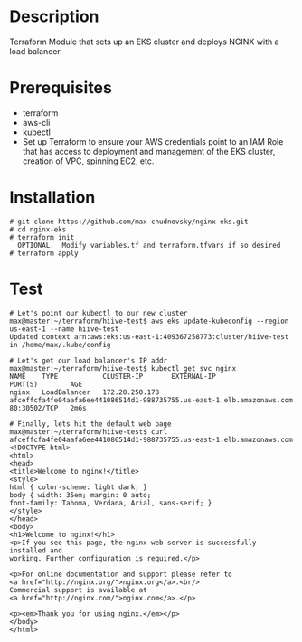 # Description
Terraform Module that sets up an EKS cluster and deploys NGINX with a load balancer.

# Prerequisites
- terraform
- aws-cli
- kubectl
- Set up Terraform to ensure your AWS credentials point to an IAM Role that has access to deployment and management of the EKS cluster, creation of VPC, spinning EC2, etc.

# Installation
```
# git clone https://github.com/max-chudnovsky/nginx-eks.git
# cd nginx-eks
# terraform init
  OPTIONAL.  Modify variables.tf and terraform.tfvars if so desired
# terraform apply
```

# Test
```
# Let's point our kubectl to our new cluster
max@master:~/terraform/hiive-test$ aws eks update-kubeconfig --region us-east-1 --name hiive-test
Updated context arn:aws:eks:us-east-1:409367258773:cluster/hiive-test in /home/max/.kube/config

# Let's get our load balancer's IP addr
max@master:~/terraform/hiive-test$ kubectl get svc nginx
NAME    TYPE           CLUSTER-IP       EXTERNAL-IP                                                              PORT(S)        AGE
nginx   LoadBalancer   172.20.250.178   afceffcfa4fe04aafa6ee441086514d1-988735755.us-east-1.elb.amazonaws.com   80:30502/TCP   2m6s

# Finally, lets hit the default web page
max@master:~/terraform/hiive-test$ curl afceffcfa4fe04aafa6ee441086514d1-988735755.us-east-1.elb.amazonaws.com
<!DOCTYPE html>
<html>
<head>
<title>Welcome to nginx!</title>
<style>
html { color-scheme: light dark; }
body { width: 35em; margin: 0 auto;
font-family: Tahoma, Verdana, Arial, sans-serif; }
</style>
</head>
<body>
<h1>Welcome to nginx!</h1>
<p>If you see this page, the nginx web server is successfully installed and
working. Further configuration is required.</p>

<p>For online documentation and support please refer to
<a href="http://nginx.org/">nginx.org</a>.<br/>
Commercial support is available at
<a href="http://nginx.com/">nginx.com</a>.</p>

<p><em>Thank you for using nginx.</em></p>
</body>
</html>
```
